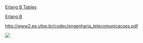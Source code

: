 [Erlang B Tables](http://onlinelibrary.wiley.com/doi/10.1002/0470862696.app5/pdf)

[Erlang B](http://www.wirelesscommunication.nl/reference/chaptr04/erlang/erlangb.htm)

http://www2.ee.ufpe.br/codec/engenharia_telecomunicacoes.pdf

![](http://slideplayer.com/slide/5232938/16/images/27/Erlang+B+Chart+Z.+Ghassemlooy.jpg)
